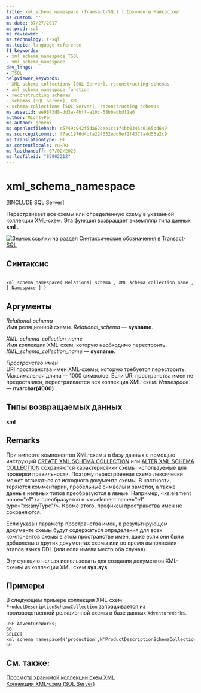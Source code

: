 ```yaml
---
title: xml_schema_namespace (Transact-SQL) | Документы Майкрософт
ms.custom: ''
ms.date: 07/27/2017
ms.prod: sql
ms.reviewer: ''
ms.technology: t-sql
ms.topic: language-reference
f1_keywords:
- xml_schema_namespace_TSQL
- xml_schema_namespace
dev_langs:
- TSQL
helpviewer_keywords:
- XML schema collections [SQL Server], reconstructing schemas
- xml_schema_namespace function
- reconstructing schemas
- schemas [SQL Server], XML
- schema collections [SQL Server], reconstructing schemas
ms.assetid: ee9873d8-dd3a-4bff-a10c-68bbadbdf1a6
author: MightyPen
ms.author: genemi
ms.openlocfilehash: c5749c942f5da62dee1cc1f4bb0345c6165bd649
ms.sourcegitcommit: f7ac1976d4bfa224332edd9ef2f4377a4d55a2c9
ms.translationtype: HT
ms.contentlocale: ru-RU
ms.lasthandoff: 07/02/2020
ms.locfileid: "85902212"
---
```

# <a name="xml_schema_namespace"></a>xml_schema_namespace
[!INCLUDE [SQL Server](../../includes/applies-to-version/sqlserver.md)]

  Перестраивает все схемы или определенную схему в указанной коллекции XML-схем. Эта функция возвращает экземпляр типа данных **xml** .  
  
![Значок ссылки на раздел](../../database-engine/configure-windows/media/topic-link.gif "Значок ссылки на раздел") [Синтаксические обозначения в Transact-SQL](../../t-sql/language-elements/transact-sql-syntax-conventions-transact-sql.md)
  
## <a name="syntax"></a>Синтаксис  
  
```  
  
xml_schema_namespace( Relational_schema , XML_schema_collection_name , [ Namespace ] )  
```  
  
## <a name="arguments"></a>Аргументы  
 *Relational_schema*  
 Имя реляционной схемы. *Relational_schema* — **sysname**.  
  
 *XML_schema_collection_name*  
 Имя коллекции XML-схем, которую необходимо перестроить. *XML_schema_collection_name* — **sysname**.  
  
 *Пространство имен*  
 URI пространства имен XML-схемы, которую требуется перестроить. Максимальная длина — 1000 символов. Если URI пространства имен не предоставлен, перестраивается вся коллекция XML-схем. *Namespace* — **nvarchar(4000)** .  
  
## <a name="return-types"></a>Типы возвращаемых данных  
 **xml**  
  
## <a name="remarks"></a>Remarks  
 При импорте компонентов XML-схемы в базу данных с помощью инструкций [CREATE XML SCHEMA COLLECTION](../../t-sql/statements/create-xml-schema-collection-transact-sql.md) или [ALTER XML SCHEMA COLLECTION](../../t-sql/statements/alter-xml-schema-collection-transact-sql.md) сохраняются характеристики схемы, используемые для проверки правильности. Поэтому перестроенная схема лексически может отличаться от исходного документа схемы. В частности, теряются комментарии, пробельные символы и заметки, а также данные неявных типов преобразуются в явные. Например, \<xs:element name="e1" /> преобразуется в \<xs:element name="e1" type="xs:anyType"/>. Кроме этого, префиксы пространства имен не сохраняются.  
  
 Если указан параметр пространства имен, в результирующем документе схемы будут содержаться определения для всех компонентов схемы в этом пространстве имен, даже если они были добавлены в других документах схемы или во время выполнения этапов языка DDL (или если имели место оба случая).  
  
 Эту функцию нельзя использовать для создания документов XML-схемы из коллекции XML-схем **sys.sys**.  
  
## <a name="examples"></a>Примеры  
 В следующем примере коллекция XML-схем `ProductDescriptionSchemaCollection` запрашивается из производственной реляционной схемы в базе данных `AdventureWorks`.  
  
```  
USE AdventureWorks;  
GO  
SELECT xml_schema_namespace(N'production',N'ProductDescriptionSchemaCollection');  
GO  
```  
  
## <a name="see-also"></a>См. также:  
 [Просмотр хранимой коллекции схем XML](../../relational-databases/xml/view-a-stored-xml-schema-collection.md)   
 [Коллекции XML-схем (SQL Server)](../../relational-databases/xml/xml-schema-collections-sql-server.md)  
  
  

